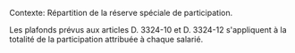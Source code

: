 Contexte: Répartition de la réserve spéciale de participation.

Les plafonds prévus aux articles D. 3324-10 et D. 3324-12 s'appliquent à la totalité de la participation attribuée à chaque salarié.